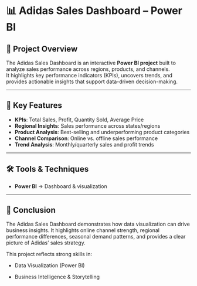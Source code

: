 # 📊 Adidas Sales Dashboard – Power BI

## 📌 Project Overview  
The Adidas Sales Dashboard is an interactive **Power BI project** built to analyze sales performance across regions, products, and channels.  
It highlights key performance indicators (KPIs), uncovers trends, and provides actionable insights that support data-driven decision-making.  

---

## 🔑 Key Features  
- **KPIs**: Total Sales, Profit, Quantity Sold, Average Price  
- **Regional Insights**: Sales performance across states/regions  
- **Product Analysis**: Best-selling and underperforming product categories  
- **Channel Comparison**: Online vs. offline sales performance  
- **Trend Analysis**: Monthly/quarterly sales and profit trends  

---

## 🛠 Tools & Techniques  
- **Power BI** → Dashboard & visualization      

---

## 📌 Conclusion

The Adidas Sales Dashboard demonstrates how data visualization can drive business insights.
It highlights online channel strength, regional performance differences, seasonal demand patterns, and provides a clear picture of Adidas’ sales strategy.

This project reflects strong skills in:

- Data Visualization (Power BI)

- Business Intelligence & Storytelling
